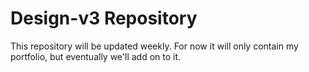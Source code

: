 # Design-v3 Repository

This repository will be updated weekly. For now it will only contain my portfolio, but eventually we'll add on to it.